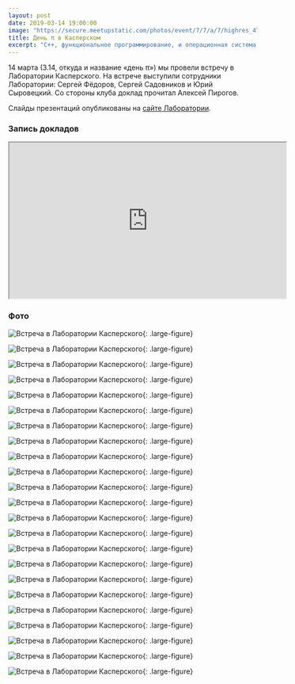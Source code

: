 ```yaml
---
layout: post
date: 2019-03-14 19:00:00
image: "https://secure.meetupstatic.com/photos/event/7/7/a/7/highres_479190631.jpeg"
title: День π в Касперском
excerpt: "C++, функциональное программирование, и операционная система, которую сейчас разрабатывают в Лаборатории Касперского."
---
```


14 марта (3.14, откуда и название &laquo;день π&raquo;) мы провели встречу в Лаборатории Касперского. На встрече выступили сотрудники Лаборатории: Сергей Фёдоров, Сергей Садовников и Юрий Сыровецкий. Со стороны клуба доклад прочитал Алексей Пирогов.

Слайды презентаций опубликованы на [сайте Лаборатории](https://box.kaspersky.com/d/40f9231d6dfe4f789d31/).

### Запись докладов

<p class="video">
  <iframe width="560" height="315" src="https://www.youtube.com/embed/snw6FtIl0LA" allow="accelerometer; autoplay; encrypted-media; gyroscope; picture-in-picture" allowfullscreen></iframe>
</p>

### Фото

![Встреча в Лаборатории Касперского](https://secure.meetupstatic.com/photos/event/3/d/0/a/highres_479475626.jpeg){: .large-figure}

![Встреча в Лаборатории Касперского](https://secure.meetupstatic.com/photos/event/3/d/0/c/highres_479475628.jpeg){: .large-figure}

![Встреча в Лаборатории Касперского](https://secure.meetupstatic.com/photos/event/3/d/0/e/highres_479475630.jpeg){: .large-figure}

![Встреча в Лаборатории Касперского](https://secure.meetupstatic.com/photos/event/3/d/1/f/highres_479475647.jpeg){: .large-figure}

![Встреча в Лаборатории Касперского](https://secure.meetupstatic.com/photos/event/3/d/2/c/highres_479475660.jpeg){: .large-figure}

![Встреча в Лаборатории Касперского](https://secure.meetupstatic.com/photos/event/3/d/3/2/highres_479475666.jpeg){: .large-figure}

![Встреча в Лаборатории Касперского](https://secure.meetupstatic.com/photos/event/3/f/7/e/highres_479476254.jpeg){: .large-figure}

![Встреча в Лаборатории Касперского](https://secure.meetupstatic.com/photos/event/3/f/8/1/highres_479476257.jpeg){: .large-figure}

![Встреча в Лаборатории Касперского](https://secure.meetupstatic.com/photos/event/3/f/8/3/highres_479476259.jpeg){: .large-figure}

![Встреча в Лаборатории Касперского](https://secure.meetupstatic.com/photos/event/4/a/2/c/highres_479658988.jpeg){: .large-figure}

![Встреча в Лаборатории Касперского](https://secure.meetupstatic.com/photos/event/4/a/2/d/highres_479658989.jpeg){: .large-figure}

![Встреча в Лаборатории Касперского](https://secure.meetupstatic.com/photos/event/4/a/2/e/highres_479658990.jpeg){: .large-figure}

![Встреча в Лаборатории Касперского](https://secure.meetupstatic.com/photos/event/4/a/2/f/highres_479658991.jpeg){: .large-figure}

![Встреча в Лаборатории Касперского](https://secure.meetupstatic.com/photos/event/4/a/3/1/highres_479658993.jpeg){: .large-figure}

![Встреча в Лаборатории Касперского](https://secure.meetupstatic.com/photos/event/4/a/3/2/highres_479658994.jpeg){: .large-figure}

![Встреча в Лаборатории Касперского](https://secure.meetupstatic.com/photos/event/4/a/3/3/highres_479658995.jpeg){: .large-figure}

![Встреча в Лаборатории Касперского](https://secure.meetupstatic.com/photos/event/4/a/3/4/highres_479658996.jpeg){: .large-figure}

![Встреча в Лаборатории Касперского](https://secure.meetupstatic.com/photos/event/4/a/3/5/highres_479658997.jpeg){: .large-figure}

![Встреча в Лаборатории Касперского](https://secure.meetupstatic.com/photos/event/4/a/4/4/highres_479659012.jpeg){: .large-figure}

![Встреча в Лаборатории Касперского](https://secure.meetupstatic.com/photos/event/4/a/4/5/highres_479659013.jpeg){: .large-figure}

![Встреча в Лаборатории Касперского](https://secure.meetupstatic.com/photos/event/4/a/4/6/highres_479659014.jpeg){: .large-figure}

![Встреча в Лаборатории Касперского](https://secure.meetupstatic.com/photos/event/4/a/4/7/highres_479659015.jpeg){: .large-figure}

![Встреча в Лаборатории Касперского](https://secure.meetupstatic.com/photos/event/4/a/4/8/highres_479659016.jpeg){: .large-figure}
